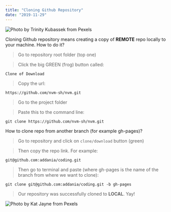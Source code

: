 ```yaml
---
title: "Cloning Github Repository"
date: "2019-11-29"
---
```


![](https://i.imgur.com/GmB70yE.jpg "Photo by Trinity Kubassek from Pexels")

Cloning Github repository means creating a copy of **REMOTE** repo locally to your machine. How to do it? 

> Go to repository root folder (top one)

> Click the big GREEN (frog) button called:
```
Clone of Download
```

> Copy the url:
```
https://github.com/nvm-sh/nvm.git
```

> Go to the project folder

> Paste this to the command line:
```
git clone https://github.com/nvm-sh/nvm.git
```

How to clone repo from another branch (for example gh-pages)?

> Go to repository and click on <code>clone/download</code> button (green)

>Then copy the repo link. For example:
```
git@github.com:addania/coding.git
```

>Then go to terminal and paste (where gh-pages is the name of the branch from where we want to clone):
```
git clone git@github.com:addania/coding.git -b gh-pages
```
>Our repository was successfully cloned to **LOCAL**. Yay!

![](https://i.imgur.com/yA5ouqS.jpg "Photo by Kat Jayne from Pexels")